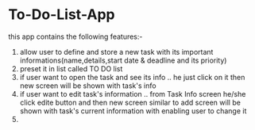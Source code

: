 # To-Do-List-App
this app contains the following features:-
1) allow user to define and store a new task with its important informations(name,details,start date & deadline and its priority)
2) preset it in list called TO DO list
3) if user want to open the task and see its info .. he just click on it then new screen will be shown with task's info
4) if user want to edit task's information .. from Task Info screen he/she click edite button and then
   new screen similar to add screen will be shown with task's current information with enabling user to change it
5)    
